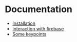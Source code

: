# Documentation

* [Installation](./installation.md)
* [Interaction with firebase](./firebase.md)
* [Some keypoints](./keypoints.md)
